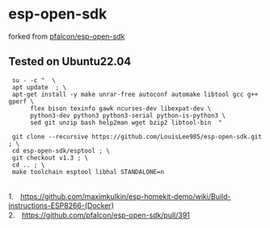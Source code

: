 # esp-open-sdk
forked from 
<a href="https://github.com/pfalcon/esp-open-sdk">pfalcon/esp-open-sdk</a>
<br>
## Tested on Ubuntu22.04

```
 su - -c "  \
 apt update  ; \
 apt-get install -y make unrar-free autoconf automake libtool gcc g++ gperf \
      flex bison texinfo gawk ncurses-dev libexpat-dev \
      python3-dev python3 python3-serial python-is-python3 \
      sed git unzip bash help2man wget bzip2 libtool-bin  " 
```

```	
 git clone --recursive https://github.com/LouisLee985/esp-open-sdk.git ; \
 cd esp-open-sdk/esptool ; \
 git checkout v1.3 ; \
 cd .. ; \
 make toolchain esptool libhal STANDALONE=n
```


<br>1.　https://github.com/maximkulkin/esp-homekit-demo/wiki/Build-instructions-ESP8266-(Docker)
<br>2.　https://github.com/pfalcon/esp-open-sdk/pull/391
